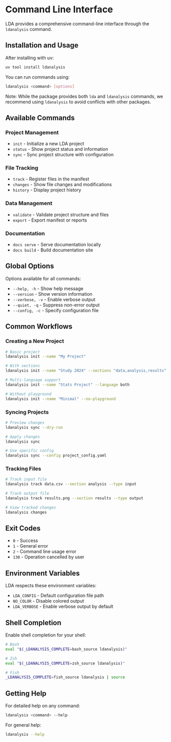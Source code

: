 # Command Line Interface

LDA provides a comprehensive command-line interface through the `ldanalysis` command.

## Installation and Usage

After installing with uv:

```bash
uv tool install ldanalysis
```

You can run commands using:

```bash
ldanalysis <command> [options]
```

Note: While the package provides both `lda` and `ldanalysis` commands, we recommend using `ldanalysis` to avoid conflicts with other packages.

## Available Commands

### Project Management
- `init` - Initialize a new LDA project
- `status` - Show project status and information
- `sync` - Sync project structure with configuration

### File Tracking
- `track` - Register files in the manifest
- `changes` - Show file changes and modifications
- `history` - Display project history

### Data Management
- `validate` - Validate project structure and files
- `export` - Export manifest or reports

### Documentation
- `docs serve` - Serve documentation locally
- `docs build` - Build documentation site

## Global Options

Options available for all commands:

- `--help, -h` - Show help message
- `--version` - Show version information
- `--verbose, -v` - Enable verbose output
- `--quiet, -q` - Suppress non-error output
- `--config, -c` - Specify configuration file

## Common Workflows

### Creating a New Project

```bash
# Basic project
ldanalysis init --name "My Project"

# With sections
ldanalysis init --name "Study 2024" --sections "data,analysis,results"

# Multi-language support
ldanalysis init --name "Stats Project" --language both

# Without playground
ldanalysis init --name "Minimal" --no-playground
```

### Syncing Projects

```bash
# Preview changes
ldanalysis sync --dry-run

# Apply changes
ldanalysis sync

# Use specific config
ldanalysis sync --config project_config.yaml
```

### Tracking Files

```bash
# Track input file
ldanalysis track data.csv --section analysis --type input

# Track output file
ldanalysis track results.png --section results --type output

# View tracked changes
ldanalysis changes
```

## Exit Codes

- `0` - Success
- `1` - General error
- `2` - Command line usage error
- `130` - Operation cancelled by user

## Environment Variables

LDA respects these environment variables:

- `LDA_CONFIG` - Default configuration file path
- `NO_COLOR` - Disable colored output
- `LDA_VERBOSE` - Enable verbose output by default

## Shell Completion

Enable shell completion for your shell:

```bash
# Bash
eval "$(_LDANALYSIS_COMPLETE=bash_source ldanalysis)"

# Zsh
eval "$(_LDANALYSIS_COMPLETE=zsh_source ldanalysis)"

# Fish
_LDANALYSIS_COMPLETE=fish_source ldanalysis | source
```

## Getting Help

For detailed help on any command:

```bash
ldanalysis <command> --help
```

For general help:

```bash
ldanalysis --help
```